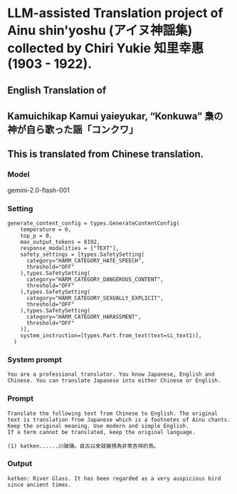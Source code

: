# LLM-assisted Translation project of Ainu shin'yoshu (アイヌ神謡集) collected by Chiri Yukie 知里幸惠 (1903 - 1922).

## English Translation of

## Kamuichikap Kamui yaieyukar, “Konkuwa” 梟の神が自ら歌った謡「コンクワ」

## This is translated from Chinese translation.

### Model
gemini-2.0-flash-001

### Setting
```
generate_content_config = types.GenerateContentConfig(
    temperature = 0,
    top_p = 0,
    max_output_tokens = 8192,
    response_modalities = ["TEXT"],
    safety_settings = [types.SafetySetting(
      category="HARM_CATEGORY_HATE_SPEECH",
      threshold="OFF"
    ),types.SafetySetting(
      category="HARM_CATEGORY_DANGEROUS_CONTENT",
      threshold="OFF"
    ),types.SafetySetting(
      category="HARM_CATEGORY_SEXUALLY_EXPLICIT",
      threshold="OFF"
    ),types.SafetySetting(
      category="HARM_CATEGORY_HARASSMENT",
      threshold="OFF"
    )],
    system_instruction=[types.Part.from_text(text=si_text1)],
  )
```

### System prompt
```
You are a professional translator. You know Japanese, English and Chinese. You can translate Japanese into either Chinese or English.
```

### Prompt
```
Translate the following text from Chinese to English. The original text is translation from Japanese which is a footnotes of Ainu chants. 
Keep the original meaning. Use modern and simple English.
If a term cannot be translated, keep the original language.

(1) katken......川玻璃。自古以來就被視為非常吉祥的鳥。

```

### Output
```
katken: River Glass. It has been regarded as a very auspicious bird since ancient times.
```
